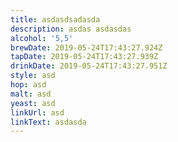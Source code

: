 ```yaml
---
title: asdasdsadasda
description: asdas asdasdas
alcohol: '5,5'
brewDate: 2019-05-24T17:43:27.924Z
tapDate: 2019-05-24T17:43:27.939Z
drinkDate: 2019-05-24T17:43:27.951Z
style: asd
hop: asd
malt: asd
yeast: asd
linkUrl: asd
linkText: asdasda
---
```


